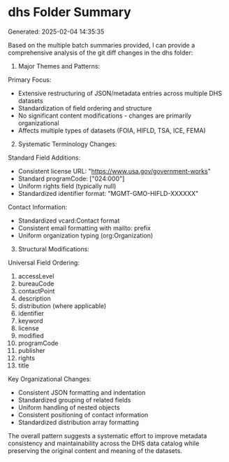# dhs Folder Summary

Generated: 2025-02-04 14:35:35

Based on the multiple batch summaries provided, I can provide a comprehensive analysis of the git diff changes in the dhs folder:

1. Major Themes and Patterns:

Primary Focus:
- Extensive restructuring of JSON/metadata entries across multiple DHS datasets
- Standardization of field ordering and structure
- No significant content modifications - changes are primarily organizational
- Affects multiple types of datasets (FOIA, HIFLD, TSA, ICE, FEMA)

2. Systematic Terminology Changes:

Standard Field Additions:
- Consistent license URL: "https://www.usa.gov/government-works"
- Standard programCode: ["024:000"]
- Uniform rights field (typically null)
- Standardized identifier format: "MGMT-GMO-HIFLD-XXXXXX"

Contact Information:
- Standardized vcard:Contact format
- Consistent email formatting with mailto: prefix
- Uniform organization typing (org:Organization)

3. Structural Modifications:

Universal Field Ordering:
1. accessLevel
2. bureauCode
3. contactPoint
4. description
5. distribution (where applicable)
6. identifier
7. keyword
8. license
9. modified
10. programCode
11. publisher
12. rights
13. title

Key Organizational Changes:
- Consistent JSON formatting and indentation
- Standardized grouping of related fields
- Uniform handling of nested objects
- Consistent positioning of contact information
- Standardized distribution array formatting

The overall pattern suggests a systematic effort to improve metadata consistency and maintainability across the DHS data catalog while preserving the original content and meaning of the datasets.